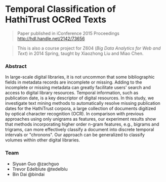 Temporal Classification of HathiTrust OCRed Texts
============

> Paper published in iConference 2015 Proceedings http://hdl.handle.net/2142/73656

> This is also a course project for Z604 (*Big Data Analytics for Web and Text*) in 2014 Spring, taught by Xiaozhong Liu and Miao Chen.

### Abstract
In large-scale digital libraries, it is not uncommon that some bibliographic fields in metadata records are incomplete or missing. Adding to the incomplete or missing metadata can greatly facilitate users' search and access to digital library resources. Temporal information, such as publication date, is a key descriptor of digital resources. In this study, we investigate text mining methods to automatically resolve missing publication dates for the HathiTrust corpora, a large collection of documents digitized by optical character recognition (OCR). In comparison with previous approaches using only unigrams as features, our experiment results show that methods incorporating higher order n-gram features, e.g., bigrams and trigrams, can more effectively classify a document into discrete temporal intervals or "chronons". Our approach can be generalized to classify volumes within other digital libraries.

### Team
* Siyuan Guo @zachguo
* Trevor Edelblute @tedelblu
* Bin Dai @bindai
